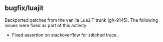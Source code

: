 ## bugfix/luajit

Backported patches from the vanilla LuaJIT trunk (gh-9145). The following issues
were fixed as part of this activity:

* Fixed assertion on stackoverflow for stitched trace.
